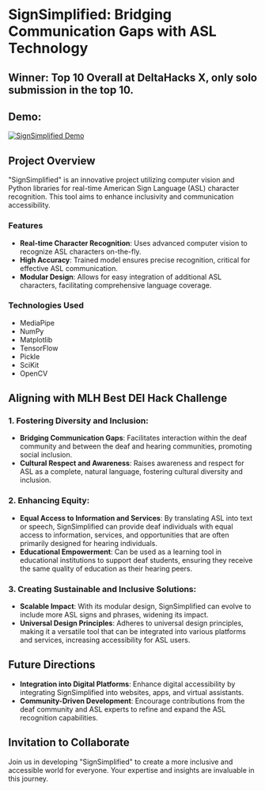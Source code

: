 # SignSimplified: Bridging Communication Gaps with ASL Technology

## Winner: Top 10 Overall at DeltaHacks X, only solo submission in the top 10.

## Demo:

[![SignSimplified Demo](https://img.youtube.com/vi/LEG_QU8YR8I/0.jpg)](https://youtu.be/LEG_QU8YR8I)

## Project Overview

"SignSimplified" is an innovative project utilizing computer vision and Python libraries for real-time American Sign Language (ASL) character recognition. This tool aims to enhance inclusivity and communication accessibility.

### Features

- **Real-time Character Recognition**: Uses advanced computer vision to recognize ASL characters on-the-fly.
- **High Accuracy**: Trained model ensures precise recognition, critical for effective ASL communication.
- **Modular Design**: Allows for easy integration of additional ASL characters, facilitating comprehensive language coverage.

### Technologies Used

- MediaPipe
- NumPy
- Matplotlib
- TensorFlow
- Pickle
- SciKit
- OpenCV

## Aligning with MLH Best DEI Hack Challenge

### 1. Fostering Diversity and Inclusion:

- **Bridging Communication Gaps**: Facilitates interaction within the deaf community and between the deaf and hearing communities, promoting social inclusion.
- **Cultural Respect and Awareness**: Raises awareness and respect for ASL as a complete, natural language, fostering cultural diversity and inclusion.

### 2. Enhancing Equity:

- **Equal Access to Information and Services**: By translating ASL into text or speech, SignSimplified can provide deaf individuals with equal access to information, services, and opportunities that are often primarily designed for hearing individuals.
- **Educational Empowerment**: Can be used as a learning tool in educational institutions to support deaf students, ensuring they receive the same quality of education as their hearing peers.

### 3. Creating Sustainable and Inclusive Solutions:

- **Scalable Impact**: With its modular design, SignSimplified can evolve to include more ASL signs and phrases, widening its impact.
- **Universal Design Principles**: Adheres to universal design principles, making it a versatile tool that can be integrated into various platforms and services, increasing accessibility for ASL users.

## Future Directions

- **Integration into Digital Platforms**: Enhance digital accessibility by integrating SignSimplified into websites, apps, and virtual assistants.
- **Community-Driven Development**: Encourage contributions from the deaf community and ASL experts to refine and expand the ASL recognition capabilities.

## Invitation to Collaborate

Join us in developing "SignSimplified" to create a more inclusive and accessible world for everyone. Your expertise and insights are invaluable in this journey.
